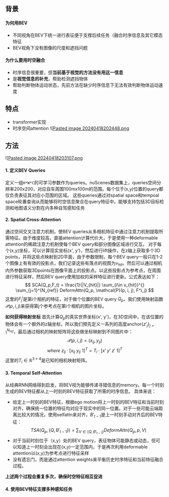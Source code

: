 ## 背景

#### 为何用BEV
+ 不同视角在BEV下统一进行表征便于支撑后续任务（融合时序信息及其它模态特征
+ BEV视角下没有图像的尺度和遮挡问题

#### 为什么要用时空融合
+ 时序信息很重要，但**当前基于视觉的方法没有用这一信息**
+ 是**视觉信息的补充**，帮助检测遮挡物体
+ 帮助判断物体运动状态，先前方法在缺少时序信息下无法有效判断物体运动速度

## 特点
+ transformer实现
+ 时序空间attention
![[Pasted image 20240418202448.png](attach/Pasted%20image%2020240418202448.png)

## 方法
![[Pasted image 20240418203107.png](attach/Pasted%20image%2020240418203107.png)
#### 1. 定义BEV Queries
定义一组``H*W*C``的可学习参数作为queries。nuScenes数据集上，queries空间分辨率200x200，对应自车周围100mx100m的范围。每个位于(x,y)位置的query都仅负责表征其对应小范围的区域。
这些queries通过对spatial space和tempoal space轮番查询从而能够将时空信息聚合在query特征中。能够支持包括3D目标检测和地图语义分割在内多种自驾感知任务

#### 2. Spatial Cross-Attention
通过空间交叉注意力机制，使BEV queries从多相机特征中通过注意力机制提取所需特征。由于维度较高，直接attention计算代价大，于是使用一种deformable attention的稀疏注意力机制使每个BEV query和部分图像区域进行交互。
对于每个(x,y)坐标，可以计算现实坐标(x', y')，然后进行lift操作，在z轴上获取多个3D points，并将这些点映射到2D平面，由于参数限制，每个BEV query一般只在1-2个图像上有有效的投影点，我们记录这些有落点的视图为$v_{hit}$。然后可以通过相机内外参数获取3Dpoints在图像平面上的投影点。以这些投影点为参考点，在周围进行特征采样，然后BEV query使用加权的采样特征进行更新。公式表达如下：
$$
SCA(Q_p,F_t) = \frac{1}{|V_{hit}|} \sum_{i\in v_{hit}}^{} \sum_{j=1}^{N_{ref}} DeformAttn(Q_p, \mathcal{P}(p, i, j), F^i_j)
$$
这里的$F^i_j$是第i个相机的特征，对于做个位置的BEV query $Q_p$，我们使用映射函数$\mathcal{P}(p, i, j)$来获得第j个参考点在第i个相机的图片坐标。

**如何获得映射坐标**
首先计算$Q_p$的真实世界坐标(x', y')，在3D空间中，在该位置的物体会有一个额外的z轴坐标，所以我们预先定义一系列的高度anchor$\{z'_j\}_{j=1}^{N_{ref}}$，最后通过相机的映射矩阵将这些做坐标映射到不同图片中：
$$
\mathcal{P}(p, i, j) = (x_{ij}, y_{ij})
$$
$$
where\ z_{ij}\cdot [x_{ij}\ y_{ij}\ 1]^T = T_i\cdot [x'\ y'\ z'\ 1]^T
$$
这里的$T_i\in \mathbb{R}^{3\times 4}$是已知的相机映射矩阵。
#### 3. Temporal Self-Attention
从经典RNN网络得到启发，将BEV视为能够传递寻猎信息的memory。每一个时刻生成的BEV特征都从上一时刻的BEV特征获取了所需的时序信息。
具体来说：
+ 给定上一时刻的BEV特征，根据ego motion将上一时刻的BEV特征和当前时刻对齐，确保统一位置的特征均对应于现实中的同一位置。对于一些可能云端距离比较大的情况，使用selfattn来对齐，$B'_{t-1}$是上一时刻手动对齐后的BEV特征：
$$
TSA(Q_p,\{Q, B'_{t-1}\}) = \sum_{V\in \{Q, B'_{t-1}\}} DeformAttn(Q_p, p, V)
$$
+ 对于当前时刻位于（x,y）处的BEV query，表征物体可能静态或动态，但可以知道上一时刻会出现在(x,y)一定范围内，于是再次利用deformable attention以(x,y)为参考点进行特征采样
+ 没有遗忘门，而是通过attention weights来平衡历史时序特征和当前特征融合过程。

**上述两个过程会重复多次，确保时空特征相互促进**

#### 4. 使用BEV特征支撑多种感知任务
